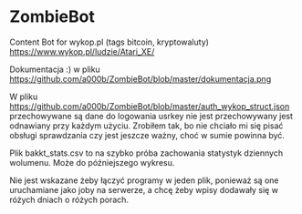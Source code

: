 # ZombieBot
Content Bot for wykop.pl (tags bitcoin, kryptowaluty)
https://www.wykop.pl/ludzie/Atari_XE/

Dokumentacja :) w pliku
https://github.com/a000b/ZombieBot/blob/master/dokumentacja.png

W pliku https://github.com/a000b/ZombieBot/blob/master/auth_wykop_struct.json
przechowywane są dane do logowania usrkey nie jest przechowywany jest odnawiany przy każdym użyciu. Zrobiłem tak, bo nie chciało mi się pisać obsługi sprawdzania czy jest jeszcze ważny, choć w sumie powinna być.

Plik bakkt_stats.csv to na szybko próba zachowania statystyk dziennych wolumenu. Może do późniejszego wykresu.

Nie jest wskazane żeby łączyć programy w jeden plik, ponieważ są one uruchamiane jako joby na serwerze, a chcę żeby wpisy dodawały się w różych dniach o różych porach. 


